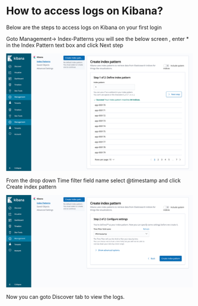 # How to access logs on Kibana?

Below are the steps to access logs on Kibana on your first login

Goto Management-> Index-Patterns you will see the below screen , enter * in the Index Pattern text box and click Next step

![Kibana_Page_1](./images/kibana_index_page1.png)

From the drop down Time filter field name select @timestamp and click Create index pattern

![Kibana_Page_2](./images/kibana_index_page2.png)

Now you can goto Discover tab to view the logs.
